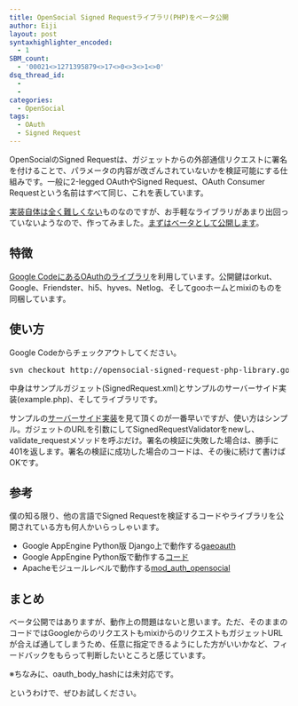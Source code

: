 ```yaml
---
title: OpenSocial Signed Requestライブラリ(PHP)をベータ公開
author: Eiji
layout: post
syntaxhighlighter_encoded:
  - 1
SBM_count:
  - '00021<>1271395879<>17<>0<>3<>1<>0'
dsq_thread_id:
  - 
  - 
categories:
  - OpenSocial
tags:
  - OAuth
  - Signed Request
---
```

OpenSocialのSigned Requestは、ガジェットからの外部通信リクエストに署名を付けることで、パラメータの内容が改ざんされていないかを検証可能にする仕組みです。一般に2-legged OAuthやSigned Request、OAuth Consumer Requestという名前はすべて同じ、これを表しています。

<a href="http://developer.mixi.co.jp/appli/pc/lets_enjoy_making_mixiapp/require_servers" target="_blank">実装自体は全く難しくない</a>ものなのですが、お手軽なライブラリがあまり出回っていないようなので、作ってみました。<a href="http://code.google.com/p/opensocial-signed-request-php-library/" target="_blank">まずはベータとして公開します</a>。

## 特徴

<a href="http://code.google.com/p/oauth/" target="_blank">Google CodeにあるOAuthのライブラリ</a>を利用しています。公開鍵はorkut、Google、Friendster、hi5、hyves、Netlog、そしてgooホームとmixiのものを同梱しています。

## 使い方

Google Codeからチェックアウトしてください。

<pre>svn checkout http://opensocial-signed-request-php-library.googlecode.com/svn/trunk/ opensocial-signed-request-php-library-read-only</pre>

中身はサンプルガジェット(SignedRequest.xml)とサンプルのサーバーサイド実装(example.php)、そしてライブラリです。

サンプルの<a href="http://code.google.com/p/opensocial-signed-request-php-library/source/browse/trunk/example.php" target="_blank">サーバーサイド実装</a>を見て頂くのが一番早いですが、使い方はシンプル。ガジェットのURLを引数にしてSignedRequestValidatorをnewし、validate_requestメソッドを呼ぶだけ。署名の検証に失敗した場合は、勝手に401を返します。署名の検証に成功した場合のコードは、その後に続けて書けばOKです。

## 参考

僕の知る限り、他の言語でSigned Requestを検証するコードやライブラリを公開されている方も何人かいらっしゃいます。

*   Google AppEngine Python版 Django上で動作する<a href="http://code.google.com/p/gaeoauth/" target="_blank">gaeoauth</a>
*   Google AppEngine Python版で動作する<a href="http://yamashita.dyndns.org/blog/verifying-opensocial-signed-request-with-google-app-engine/" target="_blank">コード</a>
*   Apacheモジュールレベルで動作する<a href="http://code.google.com/p/mod-auth-opensocial/" target="_blank">mod_auth_opensocial</a>

## まとめ

ベータ公開ではありますが、動作上の問題はないと思います。ただ、そのままのコードではGoogleからのリクエストもmixiからのリクエストもガジェットURLが合えば通してしまうため、任意に指定できるようにした方がいいかなど、フィードバックをもらって判断したいところと感じています。

※ちなみに、oauth\_body\_hashには未対応です。

というわけで、ぜひお試しください。